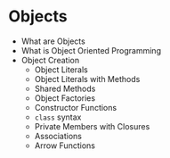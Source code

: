# Objects

- What are Objects
- What is Object Oriented Programming
- Object Creation
  - Object Literals
  - Object Literals with Methods
  - Shared Methods
  - Object Factories
  - Constructor Functions
  - `class` syntax
  - Private Members with Closures
  - Associations
  - Arrow Functions
